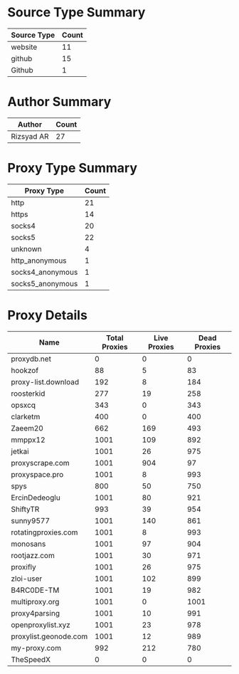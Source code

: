 # Source Type Summary

| Source Type | Count |
|-------------|-------|
| website | 11 |
| github | 15 |
| Github | 1 |


# Author Summary

| Author | Count |
|--------|-------|
| Rizsyad AR | 27 |


# Proxy Type Summary

| Proxy Type | Count |
|------------|-------|
| http | 21 |
| https | 14 |
| socks4 | 20 |
| socks5 | 22 |
| unknown | 4 |
| http_anonymous | 1 |
| socks4_anonymous | 1 |
| socks5_anonymous | 1 |


# Proxy Details

| Name | Total Proxies | Live Proxies | Dead Proxies |
|------|---------------|--------------|---------------|
| proxydb.net | 0 | 0 | 0 |
| hookzof | 88 | 5 | 83 |
| proxy-list.download | 192 | 8 | 184 |
| roosterkid | 277 | 19 | 258 |
| opsxcq | 343 | 0 | 343 |
| clarketm | 400 | 0 | 400 |
| Zaeem20 | 662 | 169 | 493 |
| mmppx12 | 1001 | 109 | 892 |
| jetkai | 1001 | 26 | 975 |
| proxyscrape.com | 1001 | 904 | 97 |
| proxyspace.pro | 1001 | 8 | 993 |
| spys | 800 | 50 | 750 |
| ErcinDedeoglu | 1001 | 80 | 921 |
| ShiftyTR | 993 | 39 | 954 |
| sunny9577 | 1001 | 140 | 861 |
| rotatingproxies.com | 1001 | 8 | 993 |
| monosans | 1001 | 97 | 904 |
| rootjazz.com | 1001 | 30 | 971 |
| proxifly | 1001 | 26 | 975 |
| zloi-user | 1001 | 102 | 899 |
| B4RC0DE-TM | 1001 | 19 | 982 |
| multiproxy.org | 1001 | 0 | 1001 |
| proxy4parsing | 1001 | 10 | 991 |
| openproxylist.xyz | 1001 | 23 | 978 |
| proxylist.geonode.com | 1001 | 12 | 989 |
| my-proxy.com | 992 | 212 | 780 |
| TheSpeedX | 0 | 0 | 0 |
